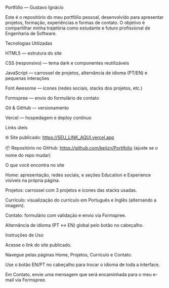 Portfólio — Gustavo Ignácio

Este é o repositório do meu portfólio pessoal, desenvolvido para apresentar projetos, formação, experiências e formas de contato.
O objetivo é compartilhar minha trajetória como estudante e futuro profissional de Engenharia de Software.

Tecnologias Utilizadas

HTML5 — estrutura do site

CSS (responsivo) — tema dark e componentes reutilizáveis

JavaScript — carrossel de projetos, alternância de idioma (PT/EN) e pequenas interações

Font Awesome — ícones (redes sociais, stacks dos projetos, etc.)

Formspree — envio do formulário de contato

Git & GitHub — versionamento

Vercel — hospedagem e deploy contínuo

Links úteis

🌐 Site publicado: https://SEU_LINK_AQUI.vercel.app

📦 Repositório no GitHub: https://github.com/keijzn/Portifolio (ajuste se o nome do repo mudar)

O que você encontra no site

Home: apresentação, redes sociais, e seções Education e Experience visíveis na própria página.

Projetos: carrossel com 3 projetos e ícones das stacks usadas.

Currículo: visualização do currículo em Português e Inglês (alternando a imagem).

Contato: formulário com validação e envio via Formspree.

Alternância de idioma (PT ↔ EN) global pelo botão no cabeçalho.

Instruções de Uso

Acesse o link do site publicado.

Navegue pelas páginas Home, Projetos, Currículo e Contato.

Use o botão EN/PT no cabeçalho para trocar o idioma de toda a interface.

Em Contato, envie uma mensagem que será encaminhada para o meu e-mail via Formspree.
